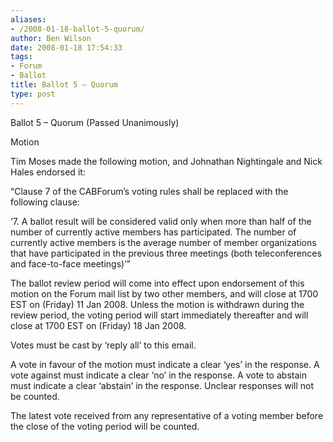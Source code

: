 ```yaml
---
aliases:
- /2008-01-18-ballot-5-quorum/
author: Ben Wilson
date: 2008-01-18 17:54:33
tags:
- Forum
- Ballot
title: Ballot 5 – Quorum
type: post
---
```


Ballot 5 – Quorum (Passed Unanimously)

Motion

Tim Moses made the following motion, and Johnathan Nightingale and Nick Hales endorsed it:

“Clause 7 of the CABForum’s voting rules shall be replaced with the following clause:

‘7. A ballot result will be considered valid only when more than half of the number of currently active members has participated. The number of currently active members is the average number of member organizations that have participated in the previous three meetings (both teleconferences and face-to-face meetings)’”

The ballot review period will come into effect upon endorsement of this motion on the Forum mail list by two other members, and will close at 1700 EST on (Friday) 11 Jan 2008. Unless the motion is withdrawn during the review period, the voting period will start immediately thereafter and will close at 1700 EST on (Friday) 18 Jan 2008.

Votes must be cast by ‘reply all’ to this email.

A vote in favour of the motion must indicate a clear ‘yes’ in the response. A vote against must indicate a clear ‘no’ in the response. A vote to abstain must indicate a clear ‘abstain’ in the response. Unclear responses will not be counted.

The latest vote received from any representative of a voting member before the close of the voting period will be counted.